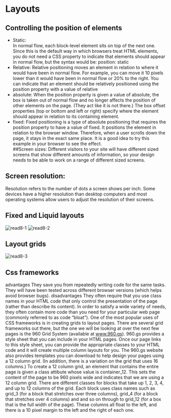 # Layouts

## Controlling the position of elements
* Static:  
In normal flow, each block-level element sits on top of the next one. Since this is the default way in which browsers treat HTML elements, you do not need a CSS property to indicate that elements should appear in normal flow, but the syntax would be:
position: static  
* Relative:
Relative positioning moves an element in relation to where it would have been in normal flow.
For example, you can move it 10 pixels lower than it would have been in normal flow or 20% to the right.
You can indicate that an element should be relatively positioned using the position property with a value of relative  
* absolute:
When the position property is given a value of absolute, the box is taken out of normal flow and no longer affects the position of other elements on the page. (They act like it is not there.) 
The box offset properties (top or bottom and left or right) specify where the element should appear in relation to its containing element.  
* fixed: Fixed positioning is a type of absolute positioning that requires the position property to have a value of fixed.
It positions the element in relation to the browser window. Therefore, when a user scrolls down the page, it stays in the exact same place. It is a good idea to try this example in your browser to see the effect.  
##Screen sizes:
Different visitors to your site will have different sized screens that show different amounts of information, so your design needs to be able to work on a range of different sized screens.

## Screen resolution:  
Resolution refers to the number of dots a screen shows per inch. Some devices have a higher resolution than desktop computers and most operating systems allow users to adjust the resolution of their screens. 

## Fixed and Liquid layouts
![read8-1](https://github.com/messeili/reading-notes-201/blob/master/img/read8-1.PNG)
![read8-2](https://github.com/messeili/reading-notes-201/blob/master/img/read8-2.PNG)  


## Layout grids
![read8-3](https://github.com/messeili/reading-notes-201/blob/master/img/read8-3.PNG)
 

## Css frameworks
advantages
They save you from repeatedly writing code for the same tasks.
They will have been tested across different browser versions (which helps avoid browser bugs).
disadvantages
They often require that you use class names in your HTML code that only control the presentation of the page (rather than describe its content).
In order to satisfy a wide variety of needs, they often contain more code than you need for your particular web page (commonly referred to as code “bloat”).
One of the most popular uses of CSS frameworks is in creating grids to layout pages. There are several grid frameworks out there, but the one we will be looking at over the next few pages is the 960 Grid System (available at www.960.gs).
960.gs provides a style sheet that you can include in your HTML pages. Once our page links to this style sheet, you can provide the appropriate classes to your HTML code and it will create multiple column layouts for you. The 960.gs website also provides templates you can 
download to help design your pages using a 12 column grid. (In addition, there is a variation on the grid that uses 16 columns.)
To create a 12 column grid, an element that contains the entire page is given a class attibute whose value is container_12. This sets the content of the page to be 960 pixels wide and indicates that we are using a 12 column grid.
There are different classes for blocks that take up 1, 2, 3, 4, and up to 12 columns of the grid. Each block uses class names 
such as grid_3 (for a block that stretches over three columns), grid_4 (for a block that stretches over 4 columns) and and so on through to grid_12 (for a box that is the full width of the page). These columns all float to the left, and there is a 10 pixel margin to the left and the right of each one.

